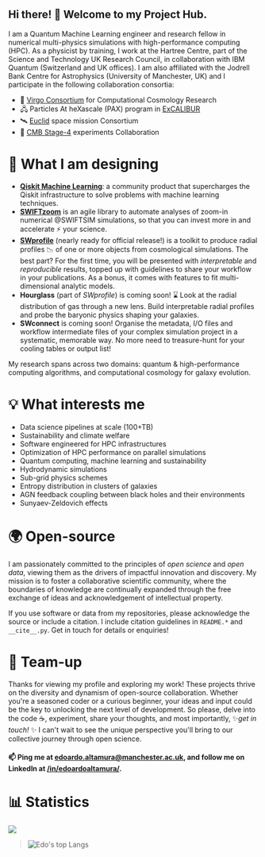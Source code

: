 ## Hi there! 👋 Welcome to my Project Hub. 

I am a Quantum Machine Learning engineer and research fellow in numerical multi-physics simulations with high-performance computing (HPC). As a physicist by training, I work at the Hartree Centre, part of the Science and Technology UK Research Council, in collaboration with IBM Quantum (Switzerland and UK offices). I am also affiliated with the Jodrell Bank Centre for Astrophysics (University of Manchester, UK) and I participate in the following collaboration consortia:
- 🌌 [Virgo Consortium](https://virgo.dur.ac.uk/) for Computational Cosmology Research 
- 🖧  Particles At heXascale (PAX) program in [ExCALIBUR](https://excalibur.ac.uk/)
- 🛰️ [Euclid](https://www.euclid-ec.org/) space mission Consortium
- 📡 [CMB Stage-4](https://cmb-s4.org/) experiments Collaboration 

# 📐 What I am designing
- **[Qiskit Machine Learning](https://github.com/qiskit-community/qiskit-machine-learning)**: a community product that supercharges the Qiskit infrastructure to solve problems with machine learning techniques.
- **[SWIFTzoom](https://github.com/edoaltamura/swiftzoom/tree/main)** is an agile library to automate analyses of zoom-in numerical @SWIFTSIM simulations, so that you can invest more in and accelerate ⚡ your science.
- **[SWprofile](https://github.com/edoaltamura/swprofile/tree/main)** (nearly ready for official release!) is a toolkit to produce radial profiles 📉 of one or more objects from cosmological simulations. The best part? For the first time, you will be presented with _interpretable_ and _reproducible_ results, topped up with guidelines to share your workflow in your publications. As a bonus, it comes with features to fit multi-dimensional analytic models.
- **Hourglass** (part of _SWprofile_) is coming soon! ⌛️ Look at the radial distribution of gas through a new lens. Build interpretable radial profiles and probe the baryonic physics shaping your galaxies.
- **SWconnect** is coming soon! Organise the metadata, I/O files and workflow intermediate files of your complex simulation project in a systematic, memorable way. No more need to treasure-hunt for your cooling tables or output list!  

My research spans across two domains: quantum & high-performance computing algorithms, and computational cosmology for galaxy evolution.

# 💡 What interests me
- Data science pipelines at scale (100+TB)
- Sustainability and climate welfare
- Software engineered for HPC infrastructures
- Optimization of HPC performance on parallel simulations
- Quantum computing, machine learning and sustainability
- Hydrodynamic simulations
- Sub-grid physics schemes
- Entropy distribution in clusters of galaxies
- AGN feedback coupling between black holes and their environments
- Sunyaev-Zeldovich effects

# 🌍 Open-source
I am passionately committed to the principles of _open science_ and _open data_, viewing them as the drivers of impactful innovation and discovery. My mission is to foster a collaborative scientific community, where the boundaries of knowledge are continually expanded through the free exchange of ideas and acknowledgement of intellectual property.

If you use software or data from my repositories, please acknowledge the source or include a citation. I include citation guidelines in `README.*` and `__cite__.py`. Get in touch for details or enquiries!

# 🤝 Team-up 
Thanks for viewing my profile and exploring my work! These projects thrive on the diversity and dynamism of open-source collaboration. Whether you're a seasoned coder or a curious beginner, your ideas and input could be the key to unlocking the next level of development. So please, delve into the code ☕, experiment, share your thoughts, and most importantly, ✨*get in touch!* ✨ I can't wait to see the unique perspective you'll bring to our collective journey through open science.

#### 📫 Ping me at <edoardo.altamura@manchester.ac.uk>, and follow me on LinkedIn at [/in/edoardoaltamura/](https://www.linkedin.com/in/edoardoaltamura/).
#
# 📊 Statistics
![](https://komarev.com/ghpvc/?username=edoaltamura&style=flat-square)
> ![Edo's top Langs](https://github-readme-stats.vercel.app/api/top-langs/?username=edoaltamura&layout=donut)
